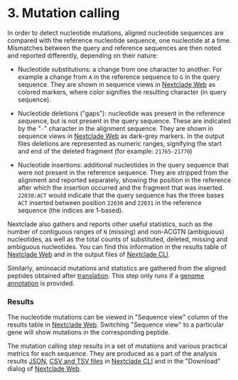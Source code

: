 # 3. Mutation calling

In order to detect nucleotide mutations, aligned nucleotide sequences are compared with the reference nucleotide sequence, one nucleotide at a time. Mismatches between the query and reference sequences are then noted and reported differently, depending on their nature:

- Nucleotide substitutions: a change from one character to another. For example a change from `A` in the reference sequence to `G` in the query sequence. They are shown in sequence views in [Nextclade Web](../nextclade-web) as colored markers, where color signifies the resulting character (in query sequence).

- Nucleotide deletions ("gaps"): nucleotide was present in the reference sequence, but is not present in the query sequence. These are indicated by the "`-`" character in the alignment sequence. They are shown in sequence views in [Nextclade Web](../nextclade-web) as dark-grey markers. In the output files deletions are represented as numeric ranges, signifying the start and end of the deleted fragment (for example: `21765-21770`)

- Nucleotide insertions: additional nucleotides in the query sequence that were not present in the reference sequence. They are stripped from the alignment and reported separately, showing the position in the reference after which the insertion occurred and the fragment that was inserted. `22030:ACT` would indicate that the query sequence has the three bases `ACT` inserted between position `22030` and `22031` in the reference sequence (the indices are 1-based).

Nextclade also gathers and reports other useful statistics, such as the number of contiguous ranges of `N` (missing) and non-ACGTN (ambiguous) nucleotides, as well as the total counts of substituted, deleted, missing and ambiguous nucleotides. You can find this information in the results table of [Nextclade Web](../nextclade-web) and in the output files of [Nextclade CLI](../nextclade-cli).

Similarly, aminoacid mutations and statistics are gathered from the aligned peptides obtained after [translation](./02-translation). This step only runs if a [genome annotation](../input-files/03-genome-annotation) is provided.

### Results

The nucleotide mutations can be viewed in "Sequence view" column of the results table in [Nextclade Web](../nextclade-web). Switching "Sequence view" to a particular gene will show mutations in the corresponding peptide.

The mutation calling step results in a set of mutations and various practical metrics for each sequence. They are produced as a part of the analysis results [JSON](../output-files/05-results-json), [CSV and TSV files](../output-files/04-results-tsv) in [Nextclade CLI](../nextclade-cli) and in the "Download" dialog of [Nextclade Web](../nextclade-web).
